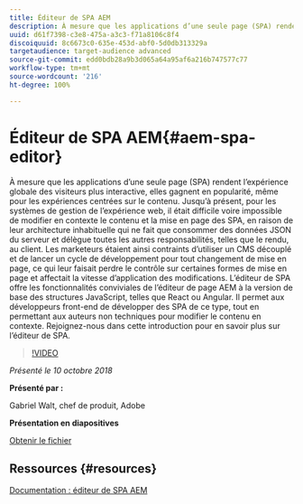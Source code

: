 ```yaml
---
title: Éditeur de SPA AEM
description: À mesure que les applications d’une seule page (SPA) rendent l’expérience globale des visiteurs plus interactive, elles gagnent en popularité, même pour les expériences centrées sur le contenu. Rejoignez-nous dans cette introduction pour en savoir plus sur l’éditeur de SPA.
uuid: d61f7398-c3e8-475a-a3c3-f71a8106c8f4
discoiquuid: 8c6673c0-635e-453d-abf0-5d0db313329a
targetaudience: target-audience advanced
source-git-commit: edd0bdb28a9b3d065a64a95af6a216b747577c77
workflow-type: tm+mt
source-wordcount: '216'
ht-degree: 100%

---
```


# Éditeur de SPA AEM{#aem-spa-editor}

À mesure que les applications d’une seule page (SPA) rendent l’expérience globale des visiteurs plus interactive, elles gagnent en popularité, même pour les expériences centrées sur le contenu. Jusqu’à présent, pour les systèmes de gestion de l’expérience web, il était difficile voire impossible de modifier en contexte le contenu et la mise en page des SPA, en raison de leur architecture inhabituelle qui ne fait que consommer des données JSON du serveur et délègue toutes les autres responsabilités, telles que le rendu, au client. Les marketeurs étaient ainsi contraints d’utiliser un CMS découplé et de lancer un cycle de développement pour tout changement de mise en page, ce qui leur faisait perdre le contrôle sur certaines formes de mise en page et affectait la vitesse d’application des modifications. L’éditeur de SPA offre les fonctionnalités conviviales de l’éditeur de page AEM à la version de base des structures JavaScript, telles que React ou Angular. Il permet aux développeurs front-end de développer des SPA de ce type, tout en permettant aux auteurs non techniques pour modifier le contenu en contexte. Rejoignez-nous dans cette introduction pour en savoir plus sur l’éditeur de SPA.

>[!VIDEO](https://video.tv.adobe.com/v/24720/?quality=9)

*Présenté le 10 octobre 2018*

**Présenté par :**

Gabriel Walt, chef de produit, Adobe

**Présentation en diapositives**

[Obtenir le fichier](assets/aem-spa-editor.pdf)

## Ressources {#resources}

[Documentation : éditeur de SPA AEM](https://experienceleague.adobe.com/docs/experience-manager-64/developing/headless/spas/spa-overview.html?lang=fr)

<!--
[Get back to the Overview](https://helpx.adobe.com/experience-manager/kt/eseminars/gems/aem-index.html)
-->
